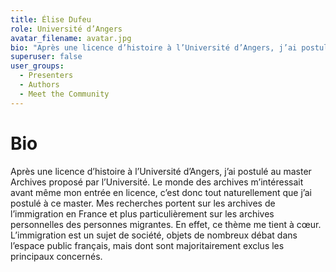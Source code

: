```yaml
---
title: Élise Dufeu
role: Université d’Angers
avatar_filename: avatar.jpg
bio: "Après une licence d’histoire à l’Université d’Angers, j’ai postulé au master Archives proposé par l’Université. Le monde des archives m’intéressait avant même mon entrée en licence, c’est donc tout naturellement que j’ai postulé à ce master. Mes recherches portent sur les archives de l’immigration en France et plus particulièrement sur les archives personnelles des personnes migrantes. En effet, ce thème me tient à cœur. L’immigration est un sujet de société, objets de nombreux débat dans l’espace public français, mais dont sont majoritairement exclus les principaux concernés."
superuser: false
user_groups:
  - Presenters
  - Authors
  - Meet the Community
---
```


# Bio

Après une licence d’histoire à l’Université d’Angers, j’ai postulé au master Archives proposé par l’Université. Le monde des archives m’intéressait avant même mon entrée en licence, c’est donc tout naturellement que j’ai postulé à ce master. Mes recherches portent sur les archives de l’immigration en France et plus particulièrement sur les archives personnelles des personnes migrantes. En effet, ce thème me tient à cœur. L’immigration est un sujet de société, objets de nombreux débat dans l’espace public français, mais dont sont majoritairement exclus les principaux concernés.

